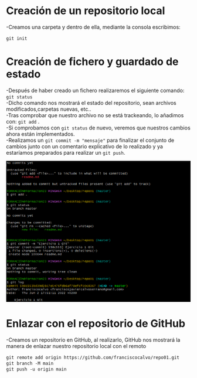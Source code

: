 # Creación de un repositorio local

-Creamos una carpeta y dentro de ella, mediante la consola escribimos:
```
git init
```
# Creación de fichero y guardado de estado

-Después de haber creado un fichero realizaremos el siguiente comando:
`git status`  
-Dicho comando nos mostrará el estado del repositorio, sean archivos modificados,carpetas nuevas, etc..  
-Tras comprobar que nuestro archivo no se está trackeando, lo añadimos con: `git add` \.   
-Si comprobamos con `git status` de nuevo, veremos que nuestros cambios ahora están implementados.  
-Realizamos un `git commit -m "mensaje"` para finalizar el conjunto de cambios junto con un comentario  explicativo de lo realizado y ya estaríamos preparados para realizar un `git push`.  

![Captura](/capturas/ej1.PNG "MarineGEO logo")

# Enlazar con el repositorio de GitHub
-Creamos un repositorio en GitHub, al realizarlo, GitHub nos mostrará la manera de enlazar nuestro repositorio local con el remoto  

```
git remote add origin https://github.com/franciscocalvo/repo01.git
git branch -M main
git push -u origin main
```